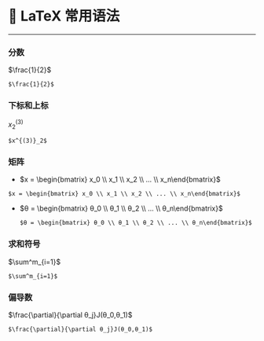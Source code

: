 # 🐣  LaTeX 常用语法

---



### 分数

$\frac{1}{2}$

```
$\frac{1}{2}$
```



### 下标和上标

$x^{(3)}_2$

```
$x^{(3)}_2$
```

### 矩阵

-  $x = \begin{bmatrix} x_0 \\ x_1 \\ x_2 \\ ... \\ x_n\end{bmatrix}$

  ```
  $x = \begin{bmatrix} x_0 \\ x_1 \\ x_2 \\ ... \\ x_n\end{bmatrix}$
  ```

  

- $θ = \begin{bmatrix} θ_0 \\ θ_1 \\ θ_2 \\ ... \\ θ_n\end{bmatrix}$

  ```
  $θ = \begin{bmatrix} θ_0 \\ θ_1 \\ θ_2 \\ ... \\ θ_n\end{bmatrix}$
  ```


### 求和符号

$\sum^m_{i=1}$

```
$\sum^m_{i=1}$
```

### 偏导数

$\frac{\partial}{\partial θ_j}J(θ_0,θ_1)$

```
$\frac{\partial}{\partial θ_j}J(θ_0,θ_1)$
```

